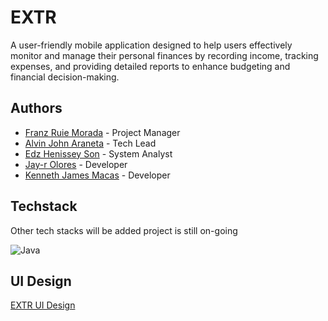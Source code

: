 # EXTR
 A user-friendly mobile application designed to help users effectively monitor and manage their personal finances by recording income, tracking expenses, and providing detailed reports to enhance budgeting and financial decision-making.

## Authors
- [Franz Ruie Morada](https://www.github.com/UnusualRuWei) - Project Manager
- [Alvin John Araneta](https://www.github.com/ajiwnl) - Tech Lead
- [Edz Henissey Son](https://www.github.com/edzzson) - System Analyst
- [Jay-r Olores](https://github.com/jayr-olores) - Developer
- [Kenneth James Macas](https://github.com/soliken1) - Developer

## Techstack
Other tech stacks will be added project is still on-going

![Java](https://img.shields.io/badge/java-%23ED8B00.svg?style=for-the-badge&logo=openjdk&logoColor=white)

## UI Design
[EXTR UI Design](https://www.figma.com/design/mmyOXxq06WnneADJIHGHWI/Expense-Tracker-Mobile?node-id=0-1&t=75P8iLZ9YfnCpkOZ-1)
